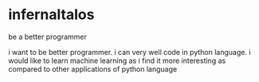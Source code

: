 # infernaltalos
be a better programmer

i want to be better programmer. i can very well code in python language.
i would like to learn machine learning as i find it more interesting as compared to
other applications of python language
